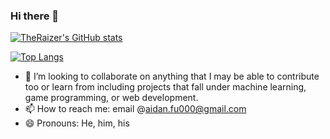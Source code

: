 ### Hi there 👋
[![TheRaizer's GitHub stats](https://github-readme-stats.vercel.app/api?username=TheRaizer&show_icons=true&theme=TheRaizer)](https://github.com/TheRaizer/github-readme-stats)

[![Top Langs](https://github-readme-stats.vercel.app/api/top-langs/?username=TheRaizer)](https://github.com/TheRaizer/github-readme-stats)

- 👯 I’m looking to collaborate on anything that I may be able to contribute too or learn from including projects that fall under machine learning, game programming, or web development.
- 📫 How to reach me: email @aidan.fu000@gmail.com
- 😄 Pronouns: He, him, his
